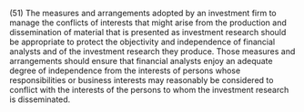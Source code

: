 (51) The measures and arrangements adopted by an investment firm to manage the conflicts of interests that might arise from the production and dissemination of material that is presented as investment research should be appropriate to protect the objectivity and independence of financial analysts and of the investment research they produce. Those measures and arrangements should ensure that financial analysts enjoy an adequate degree of independence from the interests of persons whose responsibilities or business interests may reasonably be considered to conflict with the interests of the persons to whom the investment research is disseminated.
